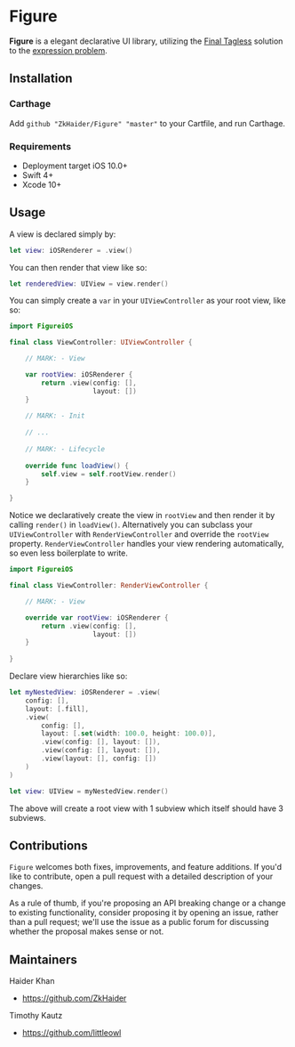 

#  Figure

**Figure** is a elegant declarative UI library, utilizing the [Final Tagless](http://okmij.org/ftp/tagless-final/index.html) solution to the [expression problem](https://www.dotconferences.com/2018/01/brandon-kase-finally-solving-the-expression-problem).

## Installation 

### Carthage 

Add `github "ZkHaider/Figure" "master"` to your Cartfile, and run Carthage. 

### Requirements

- Deployment target iOS 10.0+
- Swift 4+
- Xcode 10+

## Usage 

A view is declared simply by:

```swift 
let view: iOSRenderer = .view()
```

You can then render that view like so:

```swift 
let renderedView: UIView = view.render()
```

You can simply create a `var` in your `UIViewController` as your root view, like so:

```swift 
import FigureiOS

final class ViewController: UIViewController {

    // MARK: - View 

    var rootView: iOSRenderer {
        return .view(config: [],
                     layout: [])
    }
    
    // MARK: - Init
    
    // ...
    
    // MARK: - Lifecycle 
    
    override func loadView() {
        self.view = self.rootView.render()
    }

}
```

Notice we declaratively create the view in `rootView` and then render it by calling `render()` in `loadView()`. Alternatively you can subclass your `UIViewController` with `RenderViewController` and override the `rootView` property. `RenderViewController` handles your view rendering automatically, so even less boilerplate to write. 

```swift 
import FigureiOS

final class ViewController: RenderViewController {

    // MARK: - View 

    override var rootView: iOSRenderer {
        return .view(config: [],
                     layout: [])
    }
    
}
```
Declare view hierarchies like so:

```swift 
let myNestedView: iOSRenderer = .view(
    config: [],
    layout: [.fill],
    .view(
        config: [],
        layout: [.set(width: 100.0, height: 100.0)],
        .view(config: [], layout: []),
        .view(config: [], layout: []),
        .view(layout: [], config: [])
    )
)

let view: UIView = myNestedView.render()
```

The above will create a root view with 1 subview which itself should have 3 subviews.

## Contributions

`Figure` welcomes both fixes, improvements, and feature additions. If you'd like to contribute, open a pull request with a detailed description of your changes. 

As a rule of thumb, if you're proposing an API breaking change or a change to existing functionality, consider proposing it by opening an issue, rather than a pull request; we'll use the issue as a public forum for discussing whether the proposal makes sense or not.

## Maintainers

Haider Khan
- https://github.com/ZkHaider

Timothy Kautz
- https://github.com/littleowl
